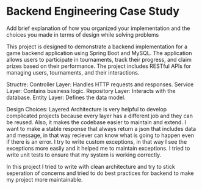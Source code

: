 # Backend Engineering Case Study

Add brief explanation of how you organized your implementation and the choices you made in terms of design while solving problems


This project is designed to demonstrate a backend implementation for a game backend application using Spring Boot and MySQL. The application allows users to participate in tournaments, track their progress, and claim prizes based on their performance. The project includes RESTful APIs for managing users, tournaments, and their interactions.

Structre:
Controller Layer: Handles HTTP requests and responses.
Service Layer: Contains business logic.
Repository Layer: Interacts with the database.
Entity Layer: Defines the data model.

Design Choices:
Layered Architecture is very helpful to develop complicated projects because every layer has a different job and they can be reused. Also, it makes the codebase easier to maintain and extend.
I want to make a stable response that always return a json that includes data and message, in that way reciever can know what is going to happen even if there is an error.
I try to write custom exceptions, in that way I see the exceptions more easily and it helped me to maintain exceptions.
I tried to write unit tests to ensure that my system is working correctly.

In this project I tried to write with clean architecture and try to stick seperation of concerns and tried to do best practices for backend to make my project more maintainable.




